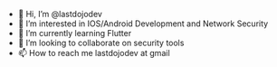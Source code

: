 - 👋 Hi, I’m @lastdojodev
- 👀 I’m interested in IOS/Android Development and Network Security
- 🌱 I’m currently learning Flutter
- 💞️ I’m looking to collaborate on security tools
- 📫 How to reach me lastdojodev at gmail

<!---
lastdojodev/lastdojodev is a ✨ special ✨ repository because its `README.md` (this file) appears on your GitHub profile.
You can click the Preview link to take a look at your changes.
--->
